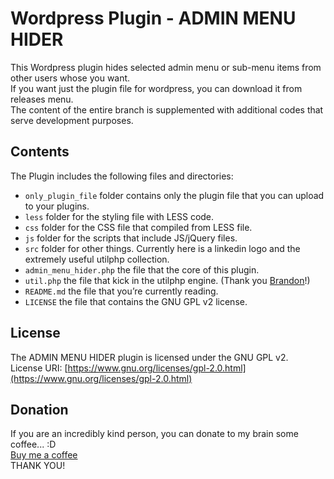 # Wordpress Plugin - ADMIN MENU HIDER

This Wordpress plugin hides selected admin menu or sub-menu items from other users whose you want. \
If you want just the plugin file for wordpress, you can download it from releases menu. \
The content of the entire branch is supplemented with additional codes that serve development purposes.

## Contents

The Plugin includes the following files and directories:

* `only_plugin_file` folder contains only the plugin file that you can upload to your plugins.
* `less` folder for the styling file with LESS code.
* `css` folder for the CSS file that compiled from LESS file.
* `js` folder for the scripts that include JS/jQuery files.
* `src` folder for other things. Currently here is a linkedin logo and the extremely useful utilphp collection.
* `admin_menu_hider.php` the file that the core of this plugin.
* `util.php` the file that kick in the utilphp engine. (Thank you [Brandon](https://github.com/brandonwamboldt)!)
* `README.md` the file that you’re currently reading.
* `LICENSE` the file that contains the GNU GPL v2 license.

## License

The ADMIN MENU HIDER plugin is licensed under the GNU GPL v2. \
License URI: [https://www.gnu.org/licenses/gpl-2.0.html](https://www.gnu.org/licenses/gpl-2.0.html)

## Donation

If you are an incredibly kind person, you can donate to my brain some coffee... :D \
[Buy me a coffee](https://www.buymeacoffee.com/harciropi)
<br>
THANK YOU!

